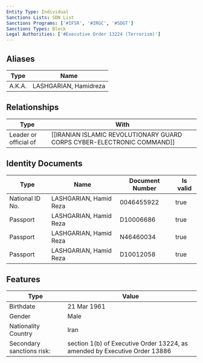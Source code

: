 ```yaml
---
Entity Type: Individual
Sanctions Lists: SDN List
Sanctions Programs: ['#IFSR', '#IRGC', '#SDGT']
Sanctions Types: Block
Legal Authorities: ['#Executive Order 13224 (Terrorism)']
---
```


## Aliases
| Type  | Name      | 
|-------|-----------|
| A.K.A. | LASHGARIAN, Hamidreza |

## Relationships
| Type  | With      | 
|-------|-----------|
| Leader or official of | [[IRANIAN ISLAMIC REVOLUTIONARY GUARD CORPS CYBER-ELECTRONIC COMMAND]] |

## Identity Documents
| Type  | Name      | Document Number | Is valid |
|-------|-----------|-----------------|----------|
| National ID No. | LASHGARIAN, Hamid Reza | 0046455922 | true |
| Passport | LASHGARIAN, Hamid Reza | D10006686 | true |
| Passport | LASHGARIAN, Hamid Reza | N46460034 | true |
| Passport | LASHGARIAN, Hamid Reza | D10012058 | true |

## Features
| Type  | Value      |
|-------|------------|
| Birthdate | 21 Mar 1961 |
| Gender | Male |
| Nationality Country | Iran |
| Secondary sanctions risk: | section 1(b) of Executive Order 13224, as amended by Executive Order 13886 |
